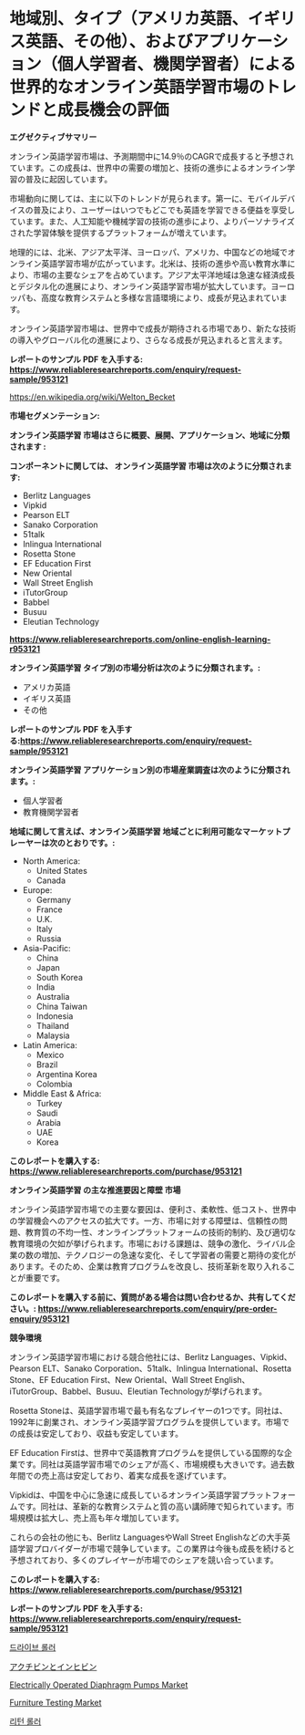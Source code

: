<p><h1>地域別、タイプ（アメリカ英語、イギリス英語、その他）、およびアプリケーション（個人学習者、機関学習者）による世界的なオンライン英語学習市場のトレンドと成長機会の評価</h1></p><p><strong>エグゼクティブサマリー</strong></p>
<p><p>オンライン英語学習市場は、予測期間中に14.9％のCAGRで成長すると予想されています。この成長は、世界中の需要の増加と、技術の進歩によるオンライン学習の普及に起因しています。</p><p>市場動向に関しては、主に以下のトレンドが見られます。第一に、モバイルデバイスの普及により、ユーザーはいつでもどこでも英語を学習できる便益を享受しています。また、人工知能や機械学習の技術の進歩により、よりパーソナライズされた学習体験を提供するプラットフォームが増えています。</p><p>地理的には、北米、アジア太平洋、ヨーロッパ、アメリカ、中国などの地域でオンライン英語学習市場が広がっています。北米は、技術の進歩や高い教育水準により、市場の主要なシェアを占めています。アジア太平洋地域は急速な経済成長とデジタル化の進展により、オンライン英語学習市場が拡大しています。ヨーロッパも、高度な教育システムと多様な言語環境により、成長が見込まれています。</p><p>オンライン英語学習市場は、世界中で成長が期待される市場であり、新たな技術の導入やグローバル化の進展により、さらなる成長が見込まれると言えます。</p></p>
<p><strong>レポートのサンプル PDF を入手する: <a href="https://www.reliableresearchreports.com/enquiry/request-sample/953121">https://www.reliableresearchreports.com/enquiry/request-sample/953121</a></strong></p>
<p><a href="https://en.wikipedia.org/wiki/Welton_Becket">https://en.wikipedia.org/wiki/Welton_Becket</a></p>
<p><strong>市場セグメンテーション:</strong></p>
<p><strong> オンライン英語学習 市場はさらに概要、展開、アプリケーション、地域に分類されます :</strong></p>
<p><strong>コンポーネントに関しては、 オンライン英語学習 市場は次のように分類されます:</strong></p>
<p><ul><li>Berlitz Languages</li><li>Vipkid</li><li>Pearson ELT</li><li>Sanako Corporation</li><li>51talk</li><li>Inlingua International</li><li>Rosetta Stone</li><li>EF Education First</li><li>New Oriental</li><li>Wall Street English</li><li>iTutorGroup</li><li>Babbel</li><li>Busuu</li><li>Eleutian Technology</li></ul></p>
<p><strong><a href="https://www.reliableresearchreports.com/online-english-learning-r953121">https://www.reliableresearchreports.com/online-english-learning-r953121</a></strong></p>
<p><strong> オンライン英語学習 タイプ別の市場分析は次のように分類されます。:</strong></p>
<p><ul><li>アメリカ英語</li><li>イギリス英語</li><li>その他</li></ul></p>
<p><strong>レポートのサンプル PDF を入手する:<a href="https://www.reliableresearchreports.com/enquiry/request-sample/953121">https://www.reliableresearchreports.com/enquiry/request-sample/953121</a></strong></p>
<p><strong> オンライン英語学習 アプリケーション別の市場産業調査は次のように分類されます。:</strong></p>
<p><ul><li>個人学習者</li><li>教育機関学習者</li></ul></p>
<p><strong>地域に関して言えば、オンライン英語学習 地域ごとに利用可能なマーケットプレーヤーは次のとおりです。:</strong></p>
<p><ul>
    <li>
        North America:
        <ul>
            <li>United States</li>
            <li>Canada</li>
        </ul>
    </li>
    <li>
        Europe:
        <ul>
            <li>Germany</li>
            <li>France</li>
            <li>U.K.</li>
            <li>Italy</li>
            <li>Russia</li>
        </ul>
    </li>
    <li>
        Asia-Pacific:
        <ul>
            <li>China</li>
            <li>Japan</li>
            <li>South Korea</li>
            <li>India</li>
            <li>Australia</li>
            <li>China Taiwan</li>
            <li>Indonesia</li>
            <li>Thailand</li>
            <li>Malaysia</li>
        </ul>
    </li>
    <li>
        Latin America:
        <ul>
            <li>Mexico</li>
            <li>Brazil</li>
            <li>Argentina Korea</li>
            <li>Colombia</li>
        </ul>
    </li>
    <li>
        Middle East & Africa:
        <ul>
            <li>Turkey</li>
            <li>Saudi</li>
            <li>Arabia</li>
            <li>UAE</li>
            <li>Korea</li>
        </ul>
    </li>
    </ul></p>
<p><strong>このレポートを購入する: <a href="https://www.reliableresearchreports.com/purchase/953121">https://www.reliableresearchreports.com/purchase/953121</a></strong></p>
<p><strong>オンライン英語学習 の主な推進要因と障壁 市場</strong></p>
<p><p>オンライン英語学習市場での主要な要因は、便利さ、柔軟性、低コスト、世界中の学習機会へのアクセスの拡大です。一方、市場に対する障壁は、信頼性の問題、教育質の不均一性、オンラインプラットフォームの技術的制約、及び適切な教育環境の欠如が挙げられます。市場における課題は、競争の激化、ライバル企業の数の増加、テクノロジーの急速な変化、そして学習者の需要と期待の変化があります。そのため、企業は教育プログラムを改良し、技術革新を取り入れることが重要です。</p></p>
<p><strong>このレポートを購入する前に、質問がある場合は問い合わせるか、共有してください。: <a href="https://www.reliableresearchreports.com/enquiry/pre-order-enquiry/953121">https://www.reliableresearchreports.com/enquiry/pre-order-enquiry/953121</a></strong></p>
<p><strong>競争環境</strong></p>
<p><p>オンライン英語学習市場における競合他社には、Berlitz Languages、Vipkid、Pearson ELT、Sanako Corporation、51talk、Inlingua International、Rosetta Stone、EF Education First、New Oriental、Wall Street English、iTutorGroup、Babbel、Busuu、Eleutian Technologyが挙げられます。</p><p>Rosetta Stoneは、英語学習市場で最も有名なプレイヤーの1つです。同社は、1992年に創業され、オンライン英語学習プログラムを提供しています。市場での成長は安定しており、収益も安定しています。</p><p>EF Education Firstは、世界中で英語教育プログラムを提供している国際的な企業です。同社は英語学習市場でのシェアが高く、市場規模も大きいです。過去数年間での売上高は安定しており、着実な成長を遂げています。</p><p>Vipkidは、中国を中心に急速に成長しているオンライン英語学習プラットフォームです。同社は、革新的な教育システムと質の高い講師陣で知られています。市場規模は拡大し、売上高も年々増加しています。</p><p>これらの会社の他にも、Berlitz LanguagesやWall Street Englishなどの大手英語学習プロバイダーが市場で競争しています。この業界は今後も成長を続けると予想されており、多くのプレイヤーが市場でのシェアを競い合っています。</p></p>
<p><strong>このレポートを購入する: <a href="https://www.reliableresearchreports.com/purchase/953121">https://www.reliableresearchreports.com/purchase/953121</a></strong></p>
<p><strong>レポートのサンプル PDF を入手する: <a href="https://www.reliableresearchreports.com/enquiry/request-sample/953121">https://www.reliableresearchreports.com/enquiry/request-sample/953121</a></strong><strong></strong></p>
<p><p><a href="https://github.com/Nicolasrown5/Market-Research-Report-List-2/blob/main/461167957967.md">드라이브 롤러</a></p><p><a href="https://github.com/schmahlson/Market-Research-Report-List-3/blob/main/959915245719.md">アクチビンとインヒビン</a></p><p><a href="https://www.linkedin.com/pulse/navigating-global-electrically-operated-diaphragm-pumps-market-tam2f">Electrically Operated Diaphragm Pumps Market</a></p><p><a href="https://github.com/nusratjahan12006/Market-Research-Report-List-1/blob/main/furniture-testing-market.md">Furniture Testing Market</a></p><p><a href="https://github.com/shampaakter36/Market-Research-Report-List-2/blob/main/240659757968.md">리턴 롤러</a></p></p>